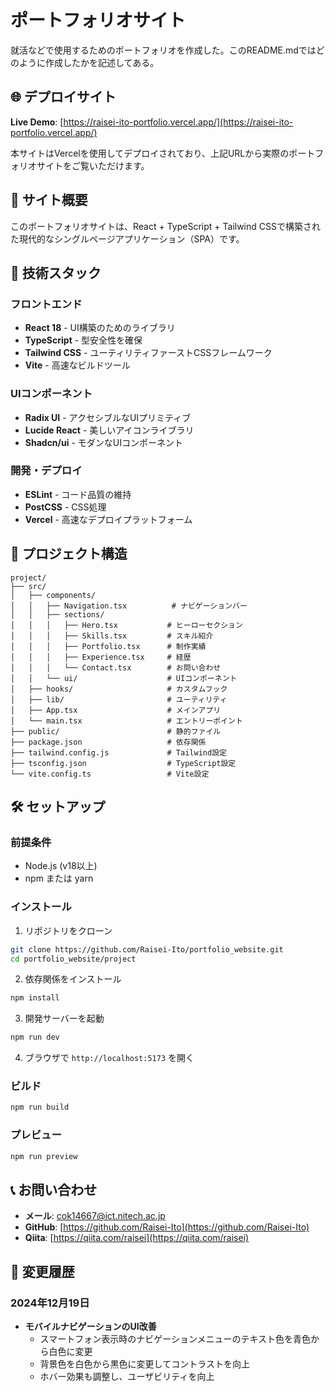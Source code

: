 # ポートフォリオサイト
就活などで使用するためのポートフォリオを作成した。このREADME.mdではどのように作成したかを記述してある。

## 🌐 デプロイサイト

**Live Demo**: [https://raisei-ito-portfolio.vercel.app/](https://raisei-ito-portfolio.vercel.app/)

本サイトはVercelを使用してデプロイされており、上記URLから実際のポートフォリオサイトをご覧いただけます。

## 🌟 サイト概要

このポートフォリオサイトは、React + TypeScript + Tailwind CSSで構築された現代的なシングルページアプリケーション（SPA）です。

## 🚀 技術スタック

### フロントエンド
- **React 18** - UI構築のためのライブラリ
- **TypeScript** - 型安全性を確保
- **Tailwind CSS** - ユーティリティファーストCSSフレームワーク
- **Vite** - 高速なビルドツール

### UIコンポーネント
- **Radix UI** - アクセシブルなUIプリミティブ
- **Lucide React** - 美しいアイコンライブラリ
- **Shadcn/ui** - モダンなUIコンポーネント

### 開発・デプロイ
- **ESLint** - コード品質の維持
- **PostCSS** - CSS処理
- **Vercel** - 高速なデプロイプラットフォーム

## 📁 プロジェクト構造

```
project/
├── src/
│   ├── components/
│   │   ├── Navigation.tsx          # ナビゲーションバー
│   │   ├── sections/
│   │   │   ├── Hero.tsx           # ヒーローセクション
│   │   │   ├── Skills.tsx         # スキル紹介
│   │   │   ├── Portfolio.tsx      # 制作実績
│   │   │   ├── Experience.tsx     # 経歴
│   │   │   └── Contact.tsx        # お問い合わせ
│   │   └── ui/                    # UIコンポーネント
│   ├── hooks/                     # カスタムフック
│   ├── lib/                       # ユーティリティ
│   ├── App.tsx                    # メインアプリ
│   └── main.tsx                   # エントリーポイント
├── public/                        # 静的ファイル
├── package.json                   # 依存関係
├── tailwind.config.js             # Tailwind設定
├── tsconfig.json                  # TypeScript設定
└── vite.config.ts                 # Vite設定
```

## 🛠️ セットアップ

### 前提条件
- Node.js (v18以上)
- npm または yarn

### インストール

1. リポジトリをクローン
```bash
git clone https://github.com/Raisei-Ito/portfolio_website.git
cd portfolio_website/project
```

2. 依存関係をインストール
```bash
npm install
```

3. 開発サーバーを起動
```bash
npm run dev
```

4. ブラウザで `http://localhost:5173` を開く

### ビルド

```bash
npm run build
```

### プレビュー

```bash
npm run preview
```

## 📞 お問い合わせ

- **メール**: cok14667@ict.nitech.ac.jp
- **GitHub**: [https://github.com/Raisei-Ito](https://github.com/Raisei-Ito)
- **Qiita**: [https://qiita.com/raisei](https://qiita.com/raisei)

## 📝 変更履歴

### 2024年12月19日
- **モバイルナビゲーションのUI改善**
  - スマートフォン表示時のナビゲーションメニューのテキスト色を青色から白色に変更
  - 背景色を白色から黒色に変更してコントラストを向上
  - ホバー効果も調整し、ユーザビリティを向上